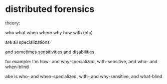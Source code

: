 # distributed forensics

theory:

who what when where why how with (etc)

are all specializations

and sometimes sensitivities and disabilities

for example: I'm how- and why-specialized, with-sensitive, and who- and when-blind

abe is who- and when-specialized, with- and why-sensitive, and what-blind
